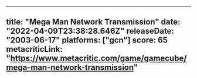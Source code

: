 
---
title: "Mega Man Network Transmission"
date: "2022-04-09T23:38:28.646Z"
releaseDate: "2003-06-17"
platforms: ["gcn"]
score: 65
metacriticLink: "https://www.metacritic.com/game/gamecube/mega-man-network-transmission"
---
